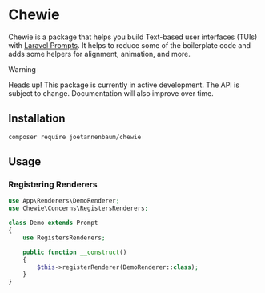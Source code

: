 # Chewie

Chewie is a package that helps you build Text-based user interfaces (TUIs) with [Laravel Prompts](https://laravel.com/docs/prompts). It helps to reduce some of the boilerplate code and adds some helpers for alignment, animation, and more.

> [!WARNING]
> Heads up! This package is currently in active development. The API is subject to change. Documentation will also improve over time.

## Installation

```
composer require joetannenbaum/chewie
```

## Usage

### Registering Renderers

```php
use App\Renderers\DemoRenderer;
use Chewie\Concerns\RegistersRenderers;

class Demo extends Prompt
{
    use RegistersRenderers;

    public function __construct()
    {
        $this->registerRenderer(DemoRenderer::class);
    }
}
```
